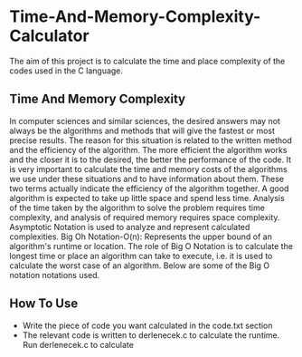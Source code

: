 # Time-And-Memory-Complexity-Calculator
The aim of this project is to calculate the time and place complexity of the codes used in the C language.

## Time And Memory Complexity
In computer sciences and similar sciences, the desired answers may not always be the algorithms and methods that will give the fastest or most precise results. The reason for this situation is related to the written method and the efficiency of the algorithm. The more efficient the algorithm works and the closer it is to the desired, the better the performance of the code. It is very important to calculate the time and memory costs of the algorithms we use under these situations and to have information about them. These two terms actually indicate the efficiency of the algorithm together. A good algorithm is expected to take up little space and spend less time. Analysis of the time taken by the algorithm to solve the problem requires time complexity, and analysis of required memory requires space complexity. Asymptotic Notation is used to analyze and represent calculated complexities. Big Oh Notation-O(n): Represents the upper bound of an algorithm's runtime or location. The role of Big O Notation is to calculate the longest time or place an algorithm can take to execute, i.e. it is used to calculate the worst case of an algorithm. Below are some of the Big O notation notations used.

## How To Use
+ Write the piece of code you want calculated in the code.txt section
+ The relevant code is written to derlenecek.c to calculate the runtime. Run derlenecek.c to calculate
